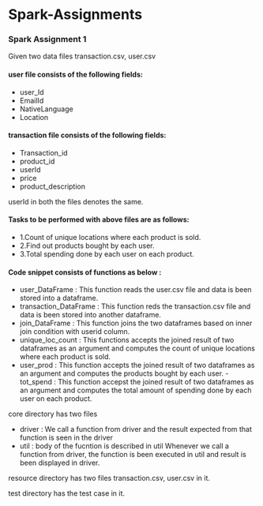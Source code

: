 # Spark-Assignments

### Spark Assignment 1 ###

Given two data files transaction.csv, user.csv

#### user file consists of the following fields: ####
  - user_Id
  - EmailId
  - NativeLanguage
  - Location
#### transaction file consists of the following fields: ####
  - Transaction_id
  - product_id
  - userId
  - price
  - product_description
  
userId in both the files denotes the same.

#### Tasks to be performed with above files are as follows: ####
  - 1.Count of unique locations where each product is sold.
  - 2.Find out products bought by each user.
  - 3.Total spending done by each user on each product.
  
#### Code snippet consists of functions as below : ####

  - user_DataFrame : 
  This function reads the user.csv file and data is been stored into a dataframe.
  - transaction_DataFrame : 
  This function reds the transaction.csv file and data is been stored into another dataframe.
  - join_DataFrame : 
  This function joins the two dataframes based on inner join condition with userid column.
  - unique_loc_count : 
  This functions accepts the joined result of two dataframes as an argument and computes the count of unique locations where each product is sold.
  - user_prod : 
  This function accepts the joined result of two dataframes as an argument and computes the products bought by each user.
  -tot_spend : 
  This function accepst the joined result of two dataframes as an argument and computes the total amount of spending done by each user on each product.
  
core directory has two files
  - driver : We call a function from driver and the result expected from that function is seen in the driver 
  - util   : body of the fucntion is described in util
Whenever we call a function from driver, the function is been executed in util and result is been displayed in driver.

resource directory has two files transaction.csv, user.csv in it.

test directory has the test case in it.
